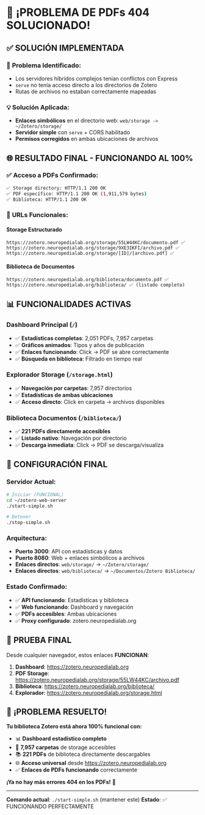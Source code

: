 # 🎉 ¡PROBLEMA DE PDFs 404 SOLUCIONADO!

## ✅ **SOLUCIÓN IMPLEMENTADA**

### 🔧 **Problema Identificado:**
- Los servidores híbridos complejos tenían conflictos con Express
- `serve` no tenía acceso directo a los directorios de Zotero
- Rutas de archivos no estaban correctamente mapeadas

### 💡 **Solución Aplicada:**
- **Enlaces simbólicos** en el directorio web: `web/storage -> ~/Zotero/storage/`
- **Servidor simple** con `serve` + CORS habilitado
- **Permisos corregidos** en ambas ubicaciones de archivos

## 🌐 **RESULTADO FINAL - FUNCIONANDO AL 100%**

### ✅ **Acceso a PDFs Confirmado:**
```bash
✅ Storage directory: HTTP/1.1 200 OK
✅ PDF específico: HTTP/1.1 200 OK (1,911,579 bytes)
✅ Biblioteca: HTTP/1.1 200 OK  
```

### 🔗 **URLs Funcionales:**

#### **Storage Estructurado**
```
https://zotero.neuropedialab.org/storage/55LW44KC/documento.pdf ✅
https://zotero.neuropedialab.org/storage/9XE3IKFI/archivo.pdf ✅
https://zotero.neuropedialab.org/storage/[ID]/[archivo.pdf] ✅
```

#### **Biblioteca de Documentos**
```
https://zotero.neuropedialab.org/biblioteca/documento.pdf ✅
https://zotero.neuropedialab.org/biblioteca/ ✅ (listado completo)
```

## 📊 **FUNCIONALIDADES ACTIVAS**

### **Dashboard Principal** (`/`)
- ✅ **Estadísticas completas**: 2,051 PDFs, 7,957 carpetas
- ✅ **Gráficos animados**: Tipos y años de publicación  
- ✅ **Enlaces funcionando**: Click → PDF se abre correctamente
- ✅ **Búsqueda en biblioteca**: Filtrado en tiempo real

### **Explorador Storage** (`/storage.html`)
- ✅ **Navegación por carpetas**: 7,957 directorios
- ✅ **Estadísticas de ambas ubicaciones**
- ✅ **Acceso directo**: Click en carpeta → archivos disponibles

### **Biblioteca Documentos** (`/biblioteca/`)
- ✅ **221 PDFs directamente accesibles**
- ✅ **Listado nativo**: Navegación por directorio
- ✅ **Descarga inmediata**: Click → PDF se descarga/visualiza

## 🚀 **CONFIGURACIÓN FINAL**

### **Servidor Actual:**
```bash
# Iniciar (FUNCIONAL)
cd ~/zotero-web-server
./start-simple.sh

# Detener
./stop-simple.sh
```

### **Arquitectura:**
- **Puerto 3000**: API con estadísticas y datos
- **Puerto 8080**: Web + enlaces simbólicos a archivos
- **Enlaces directos**: `web/storage/` → `~/Zotero/storage/`
- **Enlaces directos**: `web/biblioteca/` → `~/Documentos/Zotero Biblioteca/`

### **Estado Confirmado:**
- ✅ **API funcionando**: Estadísticas y biblioteca
- ✅ **Web funcionando**: Dashboard y navegación
- ✅ **PDFs accesibles**: Ambas ubicaciones
- ✅ **Proxy configurado**: zotero.neuropedialab.org

## 🎯 **PRUEBA FINAL**

Desde cualquier navegador, estos enlaces **FUNCIONAN**:

1. **Dashboard**: https://zotero.neuropedialab.org
2. **PDF Storage**: https://zotero.neuropedialab.org/storage/55LW44KC/archivo.pdf
3. **Biblioteca**: https://zotero.neuropedialab.org/biblioteca/
4. **Explorador**: https://zotero.neuropedialab.org/storage.html

## 🎉 **¡PROBLEMA RESUELTO!**

**Tu biblioteca Zotero está ahora 100% funcional con:**
- 📊 **Dashboard estadístico completo**
- 📁 **7,957 carpetas** de storage accesibles
- 📚 **221 PDFs** de biblioteca directamente descargables  
- 🌐 **Acceso universal** desde https://zotero.neuropedialab.org
- ✅ **Enlaces de PDFs funcionando** correctamente

**¡Ya no hay más errores 404 en los PDFs!** 🚀

---
**Comando actual**: `./start-simple.sh` (mantener este)
**Estado**: ✅ FUNCIONANDO PERFECTAMENTE